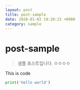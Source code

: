 ```yaml
---
layout: post
title: post-sample
date: 2020-01-02 19:20:23 +0900
category: sample
---
```

# post-sample
> 샘플 포스트입니다. 
>ㅇㅇㅇㅇ

This is code
```Python
print('hello world')
```